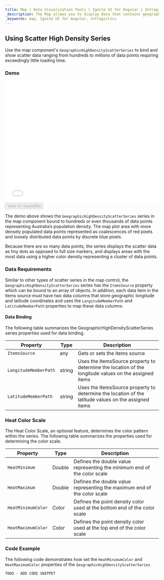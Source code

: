 ```yaml
---
title: Map | Data Visualization Tools | Ignite UI for Angular | Infragistics
_description: The Map allows you to display data that contains geographic locations from view models or geo-spatial data loaded from shape files on geographic imagery maps.View the demo, dependencies, usage and toolbar for more information.
_keywords: map, Ignite UI for Angular, infragistics
---
```


## Using Scatter High Density Series

Use the map component's `GeographicHighDensityScatterSeries` to bind and show scatter data ranging from hundreds to millions of data points requiring exceedingly little loading time.

### Demo

<div class="sample-container" style="height: 400px">
    <iframe id="geo-map-type-scatter-density-series-iframe" src='{environment:demosBaseUrl}/maps/geo-map-type-scatter-density-series' width="100%" height="100%" seamless frameBorder="0" onload="onSampleIframeContentLoaded(this);"></iframe>
</div>
<div>
    <button data-localize="stackblitz" disabled class="stackblitz-btn"   data-iframe-id="geo-map-type-scatter-density-series-iframe" data-demos-base-url="{environment:demosBaseUrl}">View on StackBlitz
    </button>
</div>

<div class="divider--half"></div>

The demo above shows the `GeographicHighDensityScatterSeries` series in the map component bound to hundreds or even thousands of data points representing Australia’s population density. The map plot area with more densely populated data points represented as coalescences of red pixels and loosely distributed data points by discrete blue pixels.

Because there are so many data points, the series displays the scatter data as tiny dots as opposed to full size markers, and displays areas with the most data using a higher color density representing a cluster of data points.

### Data Requirements

Similar to other types of scatter series in the map control, the `GeographicHighDensityScatterSeries` series has the `ItemsSource` property which can be bound to an array of objects. In addition, each data item in the items source must have two data columns that store geographic longitude and latitude coordinates and uses the `LongitudeMemberPath` and `LatitudeMemberPath` properties to map these data columns.

#### Data Binding

The following table summarizes the GeographicHighDensityScatterSeries series properties used for data binding.

| Property              | Type   | Description                                                                                           |
| --------------------- | ------ | ----------------------------------------------------------------------------------------------------- |
| `ItemsSource`         | any    | Gets or sets the items source                                                                         |
| `LongitudeMemberPath` | string | Uses the ItemsSource property to determine the location of the longitude values on the assigned items |
| `LatitudeMemberPath`  | string | Uses the ItemsSource property to determine the location of the latitude values on the assigned items  |

### Heat Color Scale

The Heat Color Scale, an optional feature, determines the color pattern within the series. The following table summarizes the properties used for determining the color scale.

| Property           | Type   | Description                                                               |
| ------------------ | ------ | ------------------------------------------------------------------------- |
| `HeatMinimum`      | Double | Defines the double value representing the minimum end of the color scale  |
| `HeatMaximum`      | Double | Defines the double value representing the maximum end of the color scale  |
| `HeatMinimumColor` | Color  | Defines the point density color used at the bottom end of the color scale |
| `HeatMaximumColor` | Color  | Defines the point density color used at the top end of the color scale    |

### Code Example

The following code demonstrates how set the `HeatMinimumColor` and `HeatMaximumColor` properties of the `GeographicHighDensityScatterSeries`

<!-- Angular -->

```html
TODO - ADD CODE SNIPPET
```

```typescript

```
